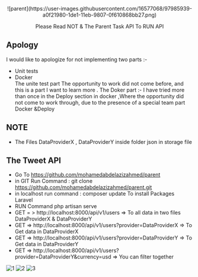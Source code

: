 <p align="center"> ![parent](https://user-images.githubusercontent.com/16577068/97985939-a0f21980-1de1-11eb-9807-0f610868bb27.png)
</p>

<p align="center">
    Please Read NOT & The Parent Task API To RUN API 
</p>

## Apology
I would like to apologize for not implementing two parts :- 
- Unit tests
- Docker  
The unite test part The opportunity to work did not come before, and this is a part I want to learn more .
The Doker part :- I have tried more than once in the Deploy section in docker ,Where the opportunity did not come to work through, due to the presence of a special team part 
Docker &Deploy

## NOTE
- The Files DataProviderX , DataProviderY  inside  folder json in storage  file 
## The Tweet API  
 - Go To   https://github.com/mohamedabdelazizahmed/parent
 -  in GIT  Run Command : git clone https://github.com/mohamedabdelazizahmed/parent.git
 -  in localhost run command : composer  update    To install Packages Laravel  
 -  RUN Command  php artisan serve 
 - GET  = > http://localhost:8000/api/v1/users =>  To all data in two files DataProviderX & DataProviderY
 - GET =>   http://localhost:8000/api/v1/users?provider=DataProviderX  => To Get data in DataProviderX 
 - GET =>   http://localhost:8000/api/v1/users?provider=DataProviderY  => To Get data in DataProviderY
 - GET =>   http://localhost:8000/api/v1/users?provider=DataProviderY&currency=usd  =>  You can filter together 
 

![1](https://user-images.githubusercontent.com/16577068/97982720-de07dd00-1ddc-11eb-8928-12194f379131.PNG)
![2](https://user-images.githubusercontent.com/16577068/97982722-df390a00-1ddc-11eb-8aa1-7d1696ceede4.PNG)
![3](https://user-images.githubusercontent.com/16577068/97982712-dcd6b000-1ddc-11eb-9714-c09fa5adb5d2.PNG)


